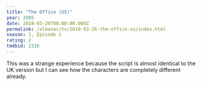 ```yaml
---
title: "The Office (US)"
year: 2005
date: 2018-03-26T08:00:00.000Z
permalink: /almanac/tv/2018-03-26-the-office-us/index.html
season: 1, Episode 1
rating: 2
tmdbid: 2316
---
```


This was a strange experience because the script is almost identical to the UK version but I can see how the characters are completely different already.